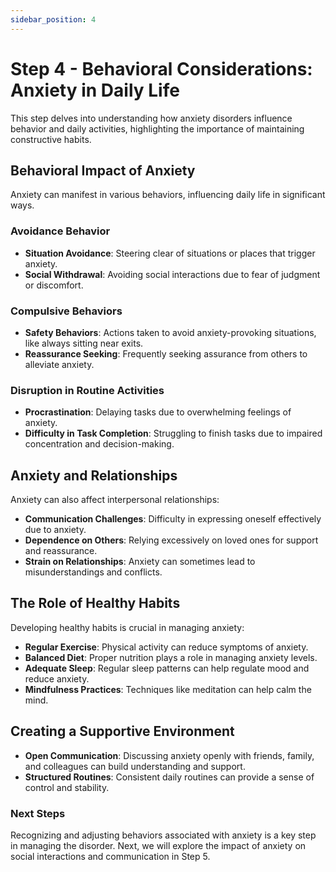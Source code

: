 ```yaml
---
sidebar_position: 4
---
```


# Step 4 - Behavioral Considerations: Anxiety in Daily Life

This step delves into understanding how anxiety disorders influence behavior and daily activities, highlighting the importance of maintaining constructive habits.

## Behavioral Impact of Anxiety

Anxiety can manifest in various behaviors, influencing daily life in significant ways.

### Avoidance Behavior

- **Situation Avoidance**: Steering clear of situations or places that trigger anxiety.
- **Social Withdrawal**: Avoiding social interactions due to fear of judgment or discomfort.

### Compulsive Behaviors

- **Safety Behaviors**: Actions taken to avoid anxiety-provoking situations, like always sitting near exits.
- **Reassurance Seeking**: Frequently seeking assurance from others to alleviate anxiety.

### Disruption in Routine Activities

- **Procrastination**: Delaying tasks due to overwhelming feelings of anxiety.
- **Difficulty in Task Completion**: Struggling to finish tasks due to impaired concentration and decision-making.

## Anxiety and Relationships

Anxiety can also affect interpersonal relationships:

- **Communication Challenges**: Difficulty in expressing oneself effectively due to anxiety.
- **Dependence on Others**: Relying excessively on loved ones for support and reassurance.
- **Strain on Relationships**: Anxiety can sometimes lead to misunderstandings and conflicts.

## The Role of Healthy Habits

Developing healthy habits is crucial in managing anxiety:

- **Regular Exercise**: Physical activity can reduce symptoms of anxiety.
- **Balanced Diet**: Proper nutrition plays a role in managing anxiety levels.
- **Adequate Sleep**: Regular sleep patterns can help regulate mood and reduce anxiety.
- **Mindfulness Practices**: Techniques like meditation can help calm the mind.

## Creating a Supportive Environment

- **Open Communication**: Discussing anxiety openly with friends, family, and colleagues can build understanding and support.
- **Structured Routines**: Consistent daily routines can provide a sense of control and stability.

### Next Steps

Recognizing and adjusting behaviors associated with anxiety is a key step in managing the disorder. Next, we will explore the impact of anxiety on social interactions and communication in Step 5.
